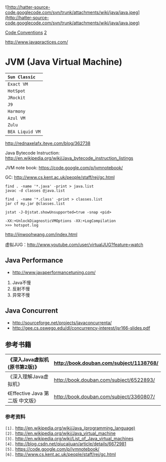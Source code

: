![http://hatter-source-code.googlecode.com/svn/trunk/attachments/wiki/java/java.jpeg](http://hatter-source-code.googlecode.com/svn/trunk/attachments/wiki/java/java.jpeg)

[Code Conventions](http://www.oracle.com/technetwork/java/codeconventions-150003.pdfJava)      [2](http://javascript.crockford.com/javacodeconventions.pdf)

http://www.javapractices.com/

# JVM (Java Virtual Machine) #

| `Sun Classic ` |
|:---------------|
| `Exact VM` |
| `HotSpot` |
| `JRockit` |
| `J9` |
| `Harmony` |
| `Azul VM` |
| `Zulu` |
| `BEA Liquid VM` |

http://rednaxelafx.iteye.com/blog/362738

Java Bytecode Instruction: http://en.wikipedia.org/wiki/Java_bytecode_instruction_listings

JVM note book: https://code.google.com/p/jvmnotebook/

GC: http://www.cs.kent.ac.uk/people/staff/rej/gc.html

```
find . -name '*.java' -print > java.list
javac -d classes @java.list

find . -name '*.class' -print > classes.list
jar cf my.jar @classes.list
```

```
jstat -J-Djstat.showUnsupported=true -snap <pid>
```

```
-XX:+UnlockDiagnosticVMOptions -XX:+LogCompilation
>>> hotspot.log
```

http://jinwoohwang.com/index.html

虚拟JUG：http://www.youtube.com/user/virtualJUG?feature=watch

## Java Performance ##
  * http://www.javaperformancetuning.com/

  1. Java不慢
  1. 反射不慢
  1. 异常不慢

## Java Concurrent ##
  * http://sourceforge.net/projects/javaconcurrenta/
  * http://gee.cs.oswego.edu/dl/concurrency-interest/jsr166-slides.pdf

## 参考书籍 ##
| 《深入Java虚拟机(原书第2版)》 | http://book.douban.com/subject/1138768/ |
|:-----------------------------------------|:----------------------------------------|
| 《深入理解Java虚拟机》 | http://book.douban.com/subject/6522893/ |
| 《Effective Java 第二版 中文版》 | http://book.douban.com/subject/3360807/ |


### 参考资料 ###
`[1].` http://en.wikipedia.org/wiki/Java_(programming_language)<br>
<code>[2].</code> <a href='http://en.wikipedia.org/wiki/Java_virtual_machine'>http://en.wikipedia.org/wiki/Java_virtual_machine</a><br>
<code>[3].</code> <a href='http://en.wikipedia.org/wiki/List_of_Java_virtual_machines'>http://en.wikipedia.org/wiki/List_of_Java_virtual_machines</a><br>
<code>[4].</code> <a href='http://blog.csdn.net/qiucaijuan/article/details/6672981'>http://blog.csdn.net/qiucaijuan/article/details/6672981</a><br>
<code>[5].</code> <a href='https://code.google.com/p/jvmnotebook/'>https://code.google.com/p/jvmnotebook/</a><br>
<code>[6].</code> <a href='http://www.cs.kent.ac.uk/people/staff/rej/gc.html'>http://www.cs.kent.ac.uk/people/staff/rej/gc.html</a><br>